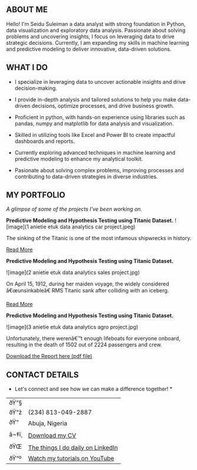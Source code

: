 <!--Section 1: Introduce your self-->
## ABOUT ME

Hello! I'm Seidu Suleiman a data analyst with strong foundation in Python, data visualization and exploratory data analysis. Passionate about solving problems and uncovering insights, I focus on leveraging data to drive strategic decisions. Currently, I am expanding my skills in machine learning and predictive modeling to deliver innovative, data-driven solutions.

<!--Mention your top/relevant skills here - core and soft skills-->
## WHAT I DO

- I specialize in leveraging data to uncover actionable insights and drive decision-making.

- I provide in-depth analysis and tailored solutions to help you make data-driven decisions, optimize processes, and drive business growth. 

- Proficient in python, with hands-on experience using libraries such as pandas, numpy and matplotlib for data analysis and visualization. 

- Skilled in utilizing tools like Excel and Power BI to create impactful dashboards and reports.

- Currently exploring advanced techniques in machine learning and predictive modeling to enhance my analytical toolkit.

- Pasionate about solving complex problems, improving processes and contributing to data-driven strategies in diverse industries.

<!--Section 2: List 3-4 key projects-->
## MY PORTFOLIO 

*A glimpse of some of the projects I've been working on.*

**Predictive Modeling and Hypothesis Testing using Titanic Dataset.**
![image](1 anietie etuk data analytics car project.jpeg)

The sinking of the Titanic is one of the most infamous shipwrecks in history.


[Read More](https://www.linkedin.com/pulse/predictive-modeling-hypothesis-testing-using-titanic-dataset-anietie/)

**Predictive Modeling and Hypothesis Testing using Titanic Dataset.**

![image](2 anietie etuk data analytics sales project.jpg)

On April 15, 1912, during her maiden voyage, the widely considered â€œunsinkableâ€ RMS Titanic sank after colliding with an iceberg. 

[Read More](https://www.linkedin.com/pulse/predictive-modeling-hypothesis-testing-using-titanic-dataset-anietie/)

**Predictive Modeling and Hypothesis Testing using Titanic Dataset.**

![image](3 anietie etuk data analytics agro project.jpg)

Unfortunately, there werenâ€™t enough lifeboats for everyone onboard, resulting in the death of 1502 out of 2224 passengers and crew. 

<a href="17 How to Present Data to Executives by Anietie Etuk.pdf">Download the Report here (pdf file)</a>


## CONTACT DETAILS

* Let's connect and see how we can make a difference together! *
<table>
  <tbody>
    <tr>
      <td>ðŸ“§</td>
      <td><a href="mailto:seidusuleiman0@gmail.com"></a></td>
    </tr>
    <tr>
      <td>ðŸ“ž</td>
      <td>(234) 813-049-2887</td>
    </tr>
    <tr>
      <td>ðŸ“</td>
      <td>Abuja, Nigeria</td>
    </tr>
    <tr>
      <td>â¬‡ï¸</td>
      <td><a href="https://etuk123456.github.io/portfolio1/docs/Profile.pdf">Download my CV</a></td>
    </tr>
    <tr>
      <td>ðŸŒ</td>
      <td><a href="https://linkedin.com/in/etukanietie">The things I do daily on LinkedIn</a></td>
    </tr>
    <tr>
      <td>ðŸ“º</td>
      <td><a href="https://www.youtube.com/@LearnwithEtuk">Watch my tutorials on YouTube</a></td>
    </tr>
  </tbody>
</table>
